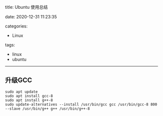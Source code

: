 title: Ubuntu 使用总结

date: 2020-12-31 11:23:35

categories:
- Linux

tags:
- linux
- ubuntu

---

## 升级GCC

```shell
sudo apt update
sudo apt install gcc-8
sudo apt install g++-8
sudo update-alternatives --install /usr/bin/gcc gcc /usr/bin/gcc-8 800 --slave /usr/bin/g++ g++ /usr/bin/g++-8
```
